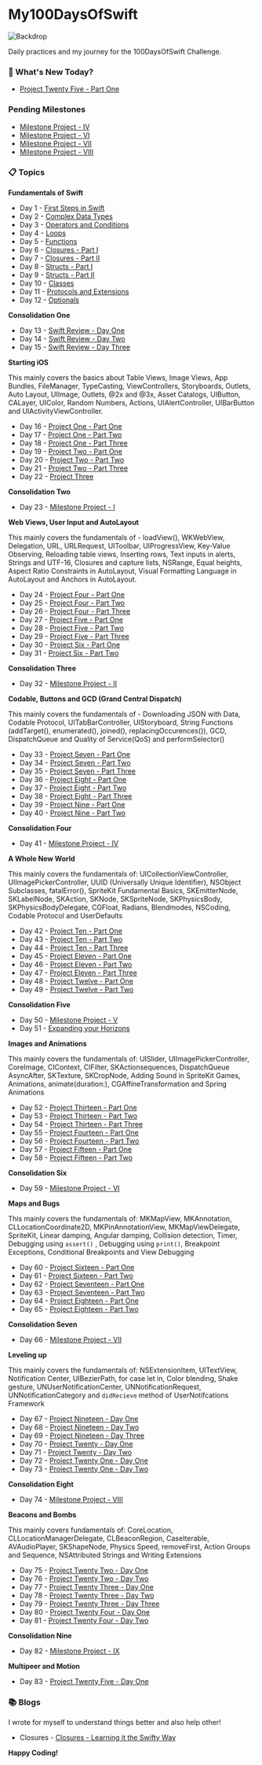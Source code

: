 # My100DaysOfSwift

![Backdrop](https://github.com/BuckyBoy6399/My100DaysOfSwift/blob/master/My100DaysOfSwift.jpg)

Daily practices and my journey for the 100DaysOfSwift Challenge.

### :pushpin: What's New Today? 

- [Project Twenty Five - Part One]()

### Pending Milestones

- [Milestone Project - IV]()
- [Milestone Project - VI](https://github.com/BuckyBoy6399/My100DaysOfSwift/blob/master/Milestone%20Project%2013-15/milestone5.md) 
- [Milestone Project - VII]()
- [Milestone Project - VIII]()

### :clipboard: Topics

**Fundamentals of Swift**

- Day 1 - [First Steps in Swift](https://github.com/BuckyBoy6399/My100DaysOfSwift/blob/master/Day1.md)
- Day 2 - [Complex Data Types](https://github.com/BuckyBoy6399/My100DaysOfSwift/blob/master/Day2.md)
- Day 3 - [Operators and Conditions](https://github.com/BuckyBoy6399/My100DaysOfSwift/blob/master/Day3.md)
- Day 4 - [Loops](https://github.com/BuckyBoy6399/My100DaysOfSwift/blob/master/Day4.md)
- Day 5 - [Functions](https://github.com/BuckyBoy6399/My100DaysOfSwift/blob/master/Day5.md)
- Day 6 - [Closures - Part I](https://github.com/BuckyBoy6399/My100DaysOfSwift/blob/master/Day6.md)
- Day 7 - [Closures - Part II](https://github.com/BuckyBoy6399/My100DaysOfSwift/blob/master/Day7.md)
- Day 8 - [Structs - Part I](https://github.com/BuckyBoy6399/My100DaysOfSwift/blob/master/Day8.md)
- Day 9 - [Structs - Part II](https://github.com/BuckyBoy6399/My100DaysOfSwift/blob/master/Day9.md)
- Day 10 - [Classes](https://github.com/BuckyBoy6399/My100DaysOfSwift/blob/master/Day10.md)
- Day 11 - [Protocols and Extensions](https://github.com/BuckyBoy6399/My100DaysOfSwift/blob/master/Day11.md)
- Day 12 - [Optionals](https://github.com/BuckyBoy6399/My100DaysOfSwift/blob/master/Day12.md)

**Consolidation One**

- Day 13 - [Swift Review - Day One](https://github.com/BuckyBoy6399/My100DaysOfSwift/blob/master/Day13.md)
- Day 14 - [Swift Review - Day Two](https://github.com/BuckyBoy6399/My100DaysOfSwift/blob/master/Day14.md)
- Day 15 - [Swift Review - Day Three](https://github.com/BuckyBoy6399/My100DaysOfSwift/blob/master/Day15.md)

**Starting iOS**

This mainly covers the basics about Table Views, Image Views, App Bundles, FileManager, TypeCasting, ViewControllers, Storyboards, Outlets, Auto Layout, UIImage, Outlets, @2x and @3x, Asset Catalogs, UIButton, CALayer, UIColor, Random Numbers, Actions, UIAlertController, UIBarButton and UIActivityViewController.

- Day 16 - [Project One - Part One](https://github.com/BuckyBoy6399/My100DaysOfSwift/blob/master/Project%201%20-%20StormViewer/Project1.md)
- Day 17 - [Project One - Part Two](https://github.com/BuckyBoy6399/My100DaysOfSwift/blob/master/Project%201%20-%20StormViewer/Project1.md)
- Day 18 - [Project One - Part Three](https://github.com/BuckyBoy6399/My100DaysOfSwift/blob/master/Project%201%20-%20StormViewer/Project1.md)
- Day 19 - [Project Two - Part One](https://github.com/BuckyBoy6399/My100DaysOfSwift/blob/master/Project%202%20-%20GuessTheFlag/Project2.md)
- Day 20 - [Project Two - Part Two](https://github.com/BuckyBoy6399/My100DaysOfSwift/blob/master/Project%202%20-%20GuessTheFlag/Project2.md)
- Day 21 - [Project Two - Part Three](https://github.com/BuckyBoy6399/My100DaysOfSwift/blob/master/Project%202%20-%20GuessTheFlag/Project2.md)
- Day 22 - [Project Three](https://github.com/BuckyBoy6399/My100DaysOfSwift/blob/master/Project%203-%20Social%20Media/Project3.md)

**Consolidation Two**

- Day 23 - [Milestone Project - I](https://github.com/BuckyBoy6399/My100DaysOfSwift/blob/master/Milestone%20Project%201-3/milestone1.md)

**Web Views, User Input and AutoLayout**

This mainly covers the fundamentals of - loadView(), WKWebView, Delegation, URL, URLRequest, UIToolbar, UIProgressView, Key-Value Observing, Reloading table views, Inserting rows, Text inputs in alerts, Strings and UTF-16, Closures and capture lists, NSRange, Equal heights, Aspect Ratio Constraints in AutoLayout, Visual Formatting Language in AutoLayout and Anchors in AutoLayout.

- Day 24 - [Project Four - Part One](https://github.com/BuckyBoy6399/My100DaysOfSwift/blob/master/Project%204%20-%20Easy%20Browser/Project4.md)
- Day 25 - [Project Four - Part Two](https://github.com/BuckyBoy6399/My100DaysOfSwift/blob/master/Project%204%20-%20Easy%20Browser/Project4.md)
- Day 26 - [Project Four - Part Three](https://github.com/BuckyBoy6399/My100DaysOfSwift/blob/master/Project%204%20-%20Easy%20Browser/Project4.md)
- Day 27 - [Project Five - Part One](https://github.com/BuckyBoy6399/My100DaysOfSwift/blob/master/Project%205%20-%20Word%20Scramble/Project5.md)
- Day 28 - [Project Five - Part Two](https://github.com/BuckyBoy6399/My100DaysOfSwift/blob/master/Project%205%20-%20Word%20Scramble/Project5.md)
- Day 29 - [Project Five - Part Three](https://github.com/BuckyBoy6399/My100DaysOfSwift/blob/master/Project%205%20-%20Word%20Scramble/Project5.md)
- Day 30 - [Project Six - Part One](https://github.com/BuckyBoy6399/My100DaysOfSwift/blob/master/Project%206%20-%20AutoLayout/Project6.md)
- Day 31 - [Project Six - Part Two](https://github.com/BuckyBoy6399/My100DaysOfSwift/blob/master/Project%206%20-%20AutoLayout/Project6.md)

**Consolidation Three**

- Day 32 - [Milestone Project - II](https://github.com/BuckyBoy6399/My100DaysOfSwift/blob/master/Milestone%20Project%204-6/milestone2.md)

**Codable, Buttons and GCD (Grand Central Dispatch)**

This mainly covers the fundamentals of - Downloading JSON with Data, Codable Protocol, UITabBarController, UIStoryboard, String Functions (addTarget(), enumerated(), joined(), replacingOccurences()), GCD, DispatchQueue and Quality of Service(QoS) and performSelector()

- Day 33 - [Project Seven - Part One](https://github.com/BuckyBoy6399/My100DaysOfSwift/blob/master/Project%207%20-%20WPetitions/Project7.md)
- Day 34 - [Project Seven - Part Two](https://github.com/BuckyBoy6399/My100DaysOfSwift/blob/master/Project%207%20-%20WPetitions/Project7.md)
- Day 35 - [Project Seven - Part Three](https://github.com/BuckyBoy6399/My100DaysOfSwift/blob/master/Project%207%20-%20WPetitions/Project7.md)
- Day 36 - [Project Eight - Part One](https://github.com/BuckyBoy6399/My100DaysOfSwift/blob/master/Project%208%20-%20Swifty%20Words/Project8.md)
- Day 37 - [Project Eight - Part Two](https://github.com/BuckyBoy6399/My100DaysOfSwift/blob/master/Project%208%20-%20Swifty%20Words/Project8.md)
- Day 38 - [Project Eight - Part Three](https://github.com/BuckyBoy6399/My100DaysOfSwift/blob/master/Project%208%20-%20Swifty%20Words/Project8.md)
- Day 39 - [Project Nine - Part One](https://github.com/BuckyBoy6399/My100DaysOfSwift/blob/master/Project%208%20-%20Swifty%20Words/Project8.md)
- Day 40 - [Project Nine - Part Two](https://github.com/BuckyBoy6399/My100DaysOfSwift/blob/master/Project%208%20-%20Swifty%20Words/Project8.md)

**Consolidation Four**

- Day 41 - [Milestone Project - IV]()

**A Whole New World**

This mainly covers the fundamentals of: UICollectionViewController, UIImagePickerController, UUID (Universally Unique Identifier), NSObject Subclasses, fatalError(), SpriteKit Fundamental Basics, SKEmitterNode, SKLabelNode, SKAction, SKNode, SKSpriteNode, SKPhysicsBody, SKPhysicsBodyDelegate, CGFloat, Radians, Blendmodes, NSCoding, Codable Protocol and UserDefaults

- Day 42 - [Project Ten - Part One](https://github.com/BuckyBoy6399/My100DaysOfSwift/blob/master/Project%2010%20-%20Name%20To%20Faces/Project10.md)
- Day 43 - [Project Ten - Part Two](https://github.com/BuckyBoy6399/My100DaysOfSwift/blob/master/Project%2010%20-%20Name%20To%20Faces/Project10.md)
- Day 44 - [Project Ten - Part Three](https://github.com/BuckyBoy6399/My100DaysOfSwift/blob/master/Project%2010%20-%20Name%20To%20Faces/Project10.md)
- Day 45 - [Project Eleven - Part One](https://github.com/BuckyBoy6399/My100DaysOfSwift/blob/master/Project%2011%20-%20Pachinko/Project11.md)
- Day 46 - [Project Eleven - Part Two](https://github.com/BuckyBoy6399/My100DaysOfSwift/blob/master/Project%2011%20-%20Pachinko/Project11.md)
- Day 47 - [Project Eleven - Part Three](https://github.com/BuckyBoy6399/My100DaysOfSwift/blob/master/Project%2011%20-%20Pachinko/Project11.md)
- Day 48 - [Project Twelve - Part One](https://github.com/BuckyBoy6399/My100DaysOfSwift/blob/master/Project%2012%20-%20UserDefaults/Project12.md)
- Day 49 - [Project Twelve - Part Two](https://github.com/BuckyBoy6399/My100DaysOfSwift/blob/master/Project%2012%20-%20UserDefaults/Project12.md)

**Consolidation Five**

- Day 50 - [Milestone Project - V](https://github.com/BuckyBoy6399/My100DaysOfSwift/blob/master/Milestone%20Project%2010-12/milestone4.md)
- Day 51 - [Expanding your Horizons](https://github.com/BuckyBoy6399/My100DaysOfSwift/blob/master/Day51.md)

**Images and Animations**

This mainly covers the fundamentals of: UISlider, UIImagePickerController, CoreImage, CIContext, CIFilter, SKActionsequences, DispatchQueue AsyncAfter, SKTexture, SKCropNode, Adding Sound in SpriteKit Games, Animations, animate(duration:), CGAffineTransformation and Spring Animations

- Day 52 - [Project Thirteen - Part One](https://github.com/BuckyBoy6399/My100DaysOfSwift/blob/master/Project%2013%20-%20Instafilter/Project13.md)
- Day 53 - [Project Thirteen - Part Two](https://github.com/BuckyBoy6399/My100DaysOfSwift/blob/master/Project%2013%20-%20Instafilter/Project13.md)
- Day 54 - [Project Thirteen - Part Three](https://github.com/BuckyBoy6399/My100DaysOfSwift/blob/master/Project%2013%20-%20Instafilter/Project13.md)
- Day 55 - [Project Fourteen - Part One](https://github.com/BuckyBoy6399/My100DaysOfSwift/blob/master/Project%2014%20-%20Whack-a-Penguin/Project14.md)
- Day 56 - [Project Fourteen - Part Two](https://github.com/BuckyBoy6399/My100DaysOfSwift/blob/master/Project%2014%20-%20Whack-a-Penguin/Project14.md)
- Day 57 - [Project Fifteen - Part One](https://github.com/BuckyBoy6399/My100DaysOfSwift/blob/master/Project%2015%20-%20Animations/Project15.md)
- Day 58 - [Project Fifteen - Part Two](https://github.com/BuckyBoy6399/My100DaysOfSwift/blob/master/Project%2015%20-%20Animations/Project15.md)

**Consolidation Six**

- Day 59 - [Milestone Project - VI](https://github.com/BuckyBoy6399/My100DaysOfSwift/blob/master/Milestone%20Project%2013-15/milestone5.md)

**Maps and Bugs**

This mainly covers the fundamentals of: MKMapView, MKAnnotation, CLLocationCoordinate2D,   MKPinAnnotationView, MKMapViewDelegate, SpriteKit, Linear damping, Angular damping, Collision detection, Timer, Debugging using ```assert()``` , Debugging using  ```print()```, Breakpoint Exceptions, Conditional Breakpoints and View Debugging

- Day 60 - [Project Sixteen - Part One](https://github.com/BuckyBoy6399/My100DaysOfSwift/blob/master/Project%2016%20-%20Capital%20Cities/Project16.md)
- Day 61 - [Project Sixteen - Part Two](https://github.com/BuckyBoy6399/My100DaysOfSwift/blob/master/Project%2016%20-%20Capital%20Cities/Project16.md)
- Day 62 - [Project Seventeen - Part One](https://github.com/BuckyBoy6399/My100DaysOfSwift/blob/master/Project%2017%20-%20Space%20Race/Project17.md)
- Day 63 - [Project Seventeen - Part Two](https://github.com/BuckyBoy6399/My100DaysOfSwift/blob/master/Project%2017%20-%20Space%20Race/Project17.md)
- Day 64 - [Project Eighteen - Part One](https://github.com/BuckyBoy6399/My100DaysOfSwift/blob/master/Project%2018%20-%20Debugging/Project18.md)
- Day 65 - [Project Eighteen - Part Two](https://github.com/BuckyBoy6399/My100DaysOfSwift/blob/master/Project%2018%20-%20Debugging/Project18.md)

**Consolidation Seven**

- Day 66 - [Milestone Project - VII]()

**Leveling up**

This mainly covers the fundamentals of: NSExtensionItem, UITextView, Notification Center, UIBezierPath, for case let in, Color blending, Shake gesture, UNUserNotificationCenter, UNNotificationRequest, UNNotificationCategory and ```didRecieve``` method of UserNotifcations Framework

- Day 67 - [Project Nineteen - Day One](https://github.com/BuckyBoy6399/My100DaysOfSwift/blob/master/Project%2019%20-%20Javascript%20Injection/Project19.md)
- Day 68 - [Project Nineteen - Day Two](https://github.com/BuckyBoy6399/My100DaysOfSwift/blob/master/Project%2019%20-%20Javascript%20Injection/Project19.md)
- Day 69 - [Project Nineteen - Day Three](https://github.com/BuckyBoy6399/My100DaysOfSwift/blob/master/Project%2019%20-%20Javascript%20Injection/Project19.md)
- Day 70 - [Project Twenty - Day One](https://github.com/BuckyBoy6399/My100DaysOfSwift/blob/master/Project%2020%20-%20Fireworks/Project20.md)
- Day 71 - [Project Twenty - Day Two](https://github.com/BuckyBoy6399/My100DaysOfSwift/blob/master/Project%2020%20-%20Fireworks/Project20.md)
- Day 72 - [Project Twenty One - Day One](https://github.com/BuckyBoy6399/My100DaysOfSwift/blob/master/Project%2021%20-%20Local%20Notifications/Project21.md)
- Day 73 - [Project Twenty One - Day Two](https://github.com/BuckyBoy6399/My100DaysOfSwift/blob/master/Project%2021%20-%20Local%20Notifications/Project21.md)

**Consolidation Eight**

- Day 74 - [Milestone Project - VIII]()

**Beacons and Bombs**

This mainly covers fundamentals of: CoreLocation, CLLocationManagerDelegate, CLBeaconRegion, CaseIterable, AVAudioPlayer, SKShapeNode, Physics Speed, removeFirst, Action Groups and Sequence, NSAttributed Strings and Writing Extensions

- Day 75 - [Project Twenty Two - Day One](https://github.com/BuckyBoy6399/My100DaysOfSwift/blob/master/Project%2022%20-%20Detect-a-Beacon/Project22.md)
- Day 76 - [Project Twenty Two - Day Two](https://github.com/BuckyBoy6399/My100DaysOfSwift/blob/master/Project%2022%20-%20Detect-a-Beacon/Project22.md)
- Day 77 - [Project Twenty Three - Day One](https://github.com/BuckyBoy6399/My100DaysOfSwift/blob/master/Project%2023%20-%20Swifty%20Ninja/Project23.md)
- Day 78 - [Project Twenty Three - Day Two](https://github.com/BuckyBoy6399/My100DaysOfSwift/blob/master/Project%2023%20-%20Swifty%20Ninja/Project23.md)
- Day 79 - [Project Twenty Three - Day Three](https://github.com/BuckyBoy6399/My100DaysOfSwift/blob/master/Project%2023%20-%20Swifty%20Ninja/Project23.md)
- Day 80 - [Project Twenty Four - Day One](https://github.com/BuckyBoy6399/My100DaysOfSwift/blob/master/Project%2024%20-%20Swift%20Strings/Project24.md)
- Day 81 - [Project Twenty Four - Day Two](https://github.com/BuckyBoy6399/My100DaysOfSwift/blob/master/Project%2024%20-%20Swift%20Strings/Project24.md)

**Consolidation Nine**

- Day 82 - [Milestone Project - IX](https://github.com/BuckyBoy6399/My100DaysOfSwift/blob/master/Milestone%20Project%2022-24/milestone8.md)

**Multipeer and Motion**

- Day 83 - [Project Twenty Five - Day One]()


### :books: Blogs 

I wrote for myself to understand things better and also help other!

- Closures - [Closures - Learning it the Swifty Way](https://medium.com/@rajhraval/closures-learning-the-swifty-way-ffdac4d7c1dc)


**Happy Coding!**

